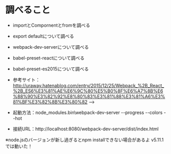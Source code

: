 # 調べること

- importとCompornentとfromを調べる
- export defaultについて調べる
- webpack-dev-serverについて調べる 
- babel-preset-reactについて調べる 
- babel-preset-es2015について調べる 

- 参考サイト：http://uraway.hatenablog.com/entry/2015/12/25/Webpack_%2B_React_%2B_ES6%E3%81%AE%E6%9C%80%E5%B0%8F%E6%A7%8B%E6%88%90%E3%82%92%E8%80%83%E3%81%88%E3%81%A6%E3%81%BF%E3%82%8B%E3%80%82 -->
- 起動方法：node_modules\.bin\webpack-dev-server --progress --colors --hot 
- 接続URL：http://localhost:8080/webpack-dev-server/dist/index.html


※node.jsのバージョンが新し過ぎるとnpm installできない場合があるよ v5.11.1 では動いた！

